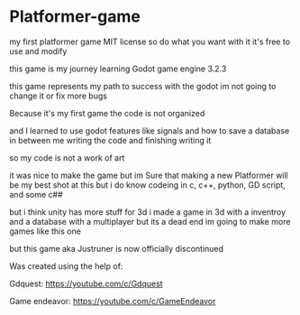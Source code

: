 # Platformer-game

my first platformer game MIT license so do what you want with it it's free to use and modify

this game is my journey learning Godot game engine 3.2.3

this game represents my path to success with the godot im not going to change it or fix more bugs

Because it's my first game the code is not organized

and I learned to use godot features like signals and how to save a database in between me writing the code and finishing writing it

so my code is not a work of art

it was nice to make the game but im Sure that making a new Platformer will be my best shot at this but i do know codeing in c, c++, python, GD script, and some c##

but i think unity has more stuff for 3d i made a game in 3d with a inventroy and a database with a multiplayer but its a dead end im going to make more games like this one

but this game aka Justruner is now officially discontinued





Was created using the help of:

Gdquest:
https://youtube.com/c/Gdquest

Game endeavor:
https://youtube.com/c/GameEndeavor
